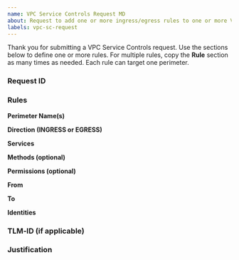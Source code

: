 ```yaml
---
name: VPC Service Controls Request MD
about: Request to add one or more ingress/egress rules to one or more VPC Service Controls perimeters
labels: vpc-sc-request
---
```


Thank you for submitting a VPC Service Controls request. Use the sections below to define one or more rules. For multiple rules, copy the **Rule** section as many times as needed. Each rule can target one perimeter.

### Request ID


### Rules


**Perimeter Name(s)**  


**Direction (INGRESS or EGRESS)**  


**Services**  


**Methods (optional)**  


**Permissions (optional)**  


**From**  


**To**  


**Identities**  


### TLM‑ID (if applicable)


### Justification
